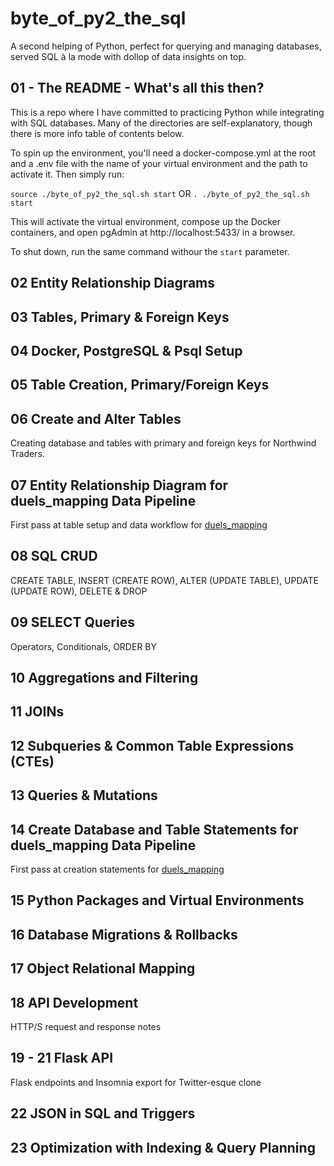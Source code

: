 # byte_of_py2_the_sql

A second helping of Python, perfect for querying and managing databases, served SQL à la mode with dollop of data insights on top.

## 01 - The README - What's all this then?

This is a repo where I have committed to practicing Python while integrating with SQL databases. Many of the directories are self-explanatory, though there is more info table of contents below.

To spin up the environment, you'll need a docker-compose.yml at the root and a .env file with the name of your virtual environment and the path to activate it. Then simply run:

`source ./byte_of_py2_the_sql.sh start`
OR
`. ./byte_of_py2_the_sql.sh start`

This will activate the virtual environment, compose up the Docker containers, and open pgAdmin at http://localhost:5433/ in a browser.

To shut down, run the same command withour the `start` parameter.

## 02 Entity Relationship Diagrams

## 03 Tables, Primary & Foreign Keys

## 04 Docker, PostgreSQL & Psql Setup

## 05 Table Creation, Primary/Foreign Keys

## 06 Create and Alter Tables

Creating database and tables with primary and foreign keys for Northwind Traders.

## 07 Entity Relationship Diagram for duels_mapping Data Pipeline

First pass at table setup and data workflow for [duels_mapping](https://github.com/thenickedwards/duels_mapping)

## 08 SQL CRUD

CREATE TABLE, INSERT (CREATE ROW), ALTER (UPDATE TABLE), UPDATE (UPDATE ROW), DELETE & DROP

## 09 SELECT Queries

Operators, Conditionals, ORDER BY

## 10 Aggregations and Filtering

## 11 JOINs

## 12 Subqueries & Common Table Expressions (CTEs)

## 13 Queries & Mutations

## 14 Create Database and Table Statements for duels_mapping Data Pipeline

First pass at creation statements for [duels_mapping](https://github.com/thenickedwards/duels_mapping)

## 15 Python Packages and Virtual Environments

## 16 Database Migrations & Rollbacks

## 17 Object Relational Mapping

## 18 API Development

HTTP/S request and response notes

## 19 - 21 Flask API

Flask endpoints and Insomnia export for Twitter-esque clone

## 22 JSON in SQL and Triggers

## 23 Optimization with Indexing & Query Planning
